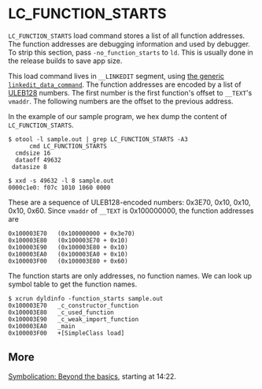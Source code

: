 # LC_FUNCTION_STARTS
`LC_FUNCTION_STARTS` load command stores a list of all function addresses. The function addresses are debugging information and used by debugger. To strip this section, pass `-no_function_starts` to `ld`. This is usually done in the release builds to save app size.

 This load command lives in `__LINKEDIT` segment, using [the generic `linkedit_data_command`](https://github.com/qyang-nj/llios/blob/7652e7286bcd1cf98bcc5c92d77bb071cb097119/apple_open_source/xnu/EXTERNAL_HEADERS/mach-o/loader.h#L1189-L1202). The function addresses are encoded by a list of [ULEB128](https://en.wikipedia.org/wiki/LEB128) numbers. The first number is the first function's offset to `__TEXT`'s `vmaddr`. The following numbers are the offset to the previous address.

In the example of our sample program, we hex dump the content of `LC_FUNCTION_STARTS`.
```
$ otool -l sample.out | grep LC_FUNCTION_STARTS -A3
      cmd LC_FUNCTION_STARTS
  cmdsize 16
  dataoff 49632
 datasize 8

$ xxd -s 49632 -l 8 sample.out
0000c1e0: f07c 1010 1060 0000
```
These are a sequence of ULEB128-encoded numbers: 0x3E70, 0x10, 0x10, 0x10, 0x60. Since `vmaddr` of `__TEXT` is 0x100000000, the function addresses are
```
0x100003E70   (0x100000000 + 0x3e70)
0x100003E80   (0x100003E70 + 0x10)
0x100003E90   (0x100003E80 + 0x10)
0x100003EA0   (0x100003EA0 + 0x10)
0x100003F00   (0x100003E80 + 0x60)
```

The function starts are only addresses, no function names. We can look up symbol table to get the function names.

```
$ xcrun dyldinfo -function_starts sample.out
0x100003E70   _c_constructor_function
0x100003E80   _c_used_function
0x100003E90   _c_weak_import_function
0x100003EA0   _main
0x100003F00   +[SimpleClass load]
```



## More
[Symbolication: Beyond the basics](https://developer.apple.com/videos/play/wwdc2021/10211/), starting at 14:22.
